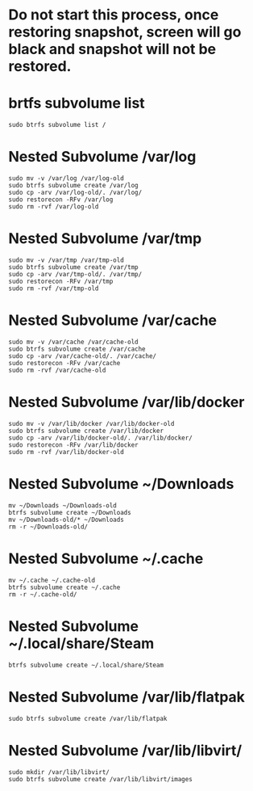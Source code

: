# Do not start this process, once restoring snapshot, screen will go black and snapshot will not be restored.

# brtfs subvolume list
    sudo btrfs subvolume list /

# Nested Subvolume /var/log
    sudo mv -v /var/log /var/log-old
    sudo btrfs subvolume create /var/log
    sudo cp -arv /var/log-old/. /var/log/
    sudo restorecon -RFv /var/log
    sudo rm -rvf /var/log-old

# Nested Subvolume /var/tmp
    sudo mv -v /var/tmp /var/tmp-old
    sudo btrfs subvolume create /var/tmp
    sudo cp -arv /var/tmp-old/. /var/tmp/
    sudo restorecon -RFv /var/tmp
    sudo rm -rvf /var/tmp-old

# Nested Subvolume /var/cache
    sudo mv -v /var/cache /var/cache-old
    sudo btrfs subvolume create /var/cache
    sudo cp -arv /var/cache-old/. /var/cache/
    sudo restorecon -RFv /var/cache
    sudo rm -rvf /var/cache-old

# Nested Subvolume /var/lib/docker
    sudo mv -v /var/lib/docker /var/lib/docker-old
    sudo btrfs subvolume create /var/lib/docker
    sudo cp -arv /var/lib/docker-old/. /var/lib/docker/
    sudo restorecon -RFv /var/lib/docker
    sudo rm -rvf /var/lib/docker-old

# Nested Subvolume ~/Downloads
    mv ~/Downloads ~/Downloads-old
    btrfs subvolume create ~/Downloads
    mv ~/Downloads-old/* ~/Downloads
    rm -r ~/Downloads-old/

# Nested Subvolume ~/.cache
    mv ~/.cache ~/.cache-old
    btrfs subvolume create ~/.cache
    rm -r ~/.cache-old/

# Nested Subvolume ~/.local/share/Steam
    btrfs subvolume create ~/.local/share/Steam

# Nested Subvolume /var/lib/flatpak
    sudo btrfs subvolume create /var/lib/flatpak

# Nested Subvolume /var/lib/libvirt/
    sudo mkdir /var/lib/libvirt/
    sudo btrfs subvolume create /var/lib/libvirt/images
